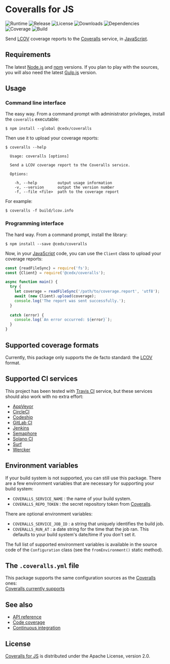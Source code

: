 # Coveralls for JS
![Runtime](https://img.shields.io/badge/node-%3E%3D7.10-brightgreen.svg) ![Release](https://img.shields.io/npm/v/@cedx/coveralls.svg) ![License](https://img.shields.io/npm/l/@cedx/coveralls.svg) ![Downloads](https://img.shields.io/npm/dt/@cedx/coveralls.svg) ![Dependencies](https://david-dm.org/cedx/coveralls.js.svg) ![Coverage](https://coveralls.io/repos/github/cedx/coveralls.js/badge.svg) ![Build](https://travis-ci.org/cedx/coveralls.js.svg)

Send [LCOV](http://ltp.sourceforge.net/coverage/lcov.php) coverage reports to the [Coveralls](https://coveralls.io) service, in [JavaScript](https://developer.mozilla.org/en-US/docs/Web/JavaScript).

## Requirements
The latest [Node.js](https://nodejs.org) and [npm](https://www.npmjs.com) versions.
If you plan to play with the sources, you will also need the latest [Gulp.js](http://gulpjs.com) version.

## Usage

### Command line interface
The easy way. From a command prompt with administrator privileges, install the `coveralls` executable:

```shell
$ npm install --global @cedx/coveralls
```

Then use it to upload your coverage reports:

```shell
$ coveralls --help

  Usage: coveralls [options]

  Send a LCOV coverage report to the Coveralls service.

  Options:

    -h, --help         output usage information
    -v, --version      output the version number
    -f, --file <file>  path to the coverage report
```

For example:

```shell
$ coveralls -f build/lcov.info
```

### Programming interface
The hard way. From a command prompt, install the library:
              
```shell
$ npm install --save @cedx/coveralls
```

Now, in your [JavaScript](https://developer.mozilla.org/en-US/docs/Web/JavaScript) code, you can use the `Client` class to upload your coverage reports:

```javascript
const {readFileSync} = require('fs');
const {Client} = require('@cedx/coveralls');

async function main() {
  try {
    let coverage = readFileSync('/path/to/coverage.report', 'utf8');
    await (new Client).upload(coverage);
    console.log('The report was sent successfully.');
  }
    
  catch (error) {
    console.log(`An error occurred: ${error}`);
  }
}
```

## Supported coverage formats
Currently, this package only supports the de facto standard: the [LCOV](http://ltp.sourceforge.net/coverage/lcov.php) format.

## Supported CI services
This project has been tested with [Travis CI](https://travis-ci.com) service, but these services should also work with no extra effort:
- [AppVeyor](https://www.appveyor.com)
- [CircleCI](https://circleci.com)
- [Codeship](https://codeship.com)
- [GitLab CI](https://gitlab.com)
- [Jenkins](https://jenkins.io)
- [Semaphore](https://semaphoreci.com)
- [Solano CI](https://ci.solanolabs.com)
- [Surf](https://github.com/surf-build/surf)
- [Wercker](http://www.wercker.com)

## Environment variables
If your build system is not supported, you can still use this package.
There are a few environment variables that are necessary for supporting your build system:
- `COVERALLS_SERVICE_NAME` : the name of your build system.
- `COVERALLS_REPO_TOKEN` : the secret repository token from [Coveralls](https://coveralls.io).

There are optional environment variables:
- `COVERALLS_SERVICE_JOB_ID` : a string that uniquely identifies the build job.
- `COVERALLS_RUN_AT` : a date string for the time that the job ran. This defaults to your build system's date/time if you don't set it.

The full list of supported environment variables is available in the source code of the `Configuration` class (see the `fromEnvironment()` static method).

## The `.coveralls.yml` file
This package supports the same configuration sources as the [Coveralls](https://coveralls.io) ones:  
[Coveralls currently supports](https://coveralls.zendesk.com/hc/en-us/articles/201347419-Coveralls-currently-supports)

## See also
- [API reference](https://cedx.github.io/coveralls.js)
- [Code coverage](https://coveralls.io/github/cedx/coveralls.js)
- [Continuous integration](https://travis-ci.org/cedx/coveralls.js)

## License
[Coveralls for JS](https://github.com/cedx/coveralls.js) is distributed under the Apache License, version 2.0.
